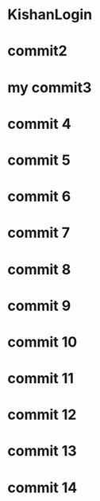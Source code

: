 # KishanLogin
# commit2
# my commit3
# commit 4
# commit 5
# commit 6
# commit 7
# commit 8
# commit 9
# commit 10
# commit 11
# commit 12
# commit 13
# commit 14

